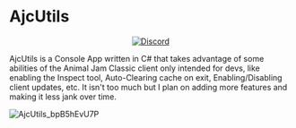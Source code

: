 # AjcUtils

<div align="center"><a href="https://discord.gg/3m86dFyP7H"><img alt="Discord" src="https://img.shields.io/discord/1172614451934011422?color=5865F2&logo=discord&logoColor=white"></div></a>

AjcUtils is a Console App written in C# that takes advantage of some abilities of the Animal Jam Classic client only intended for devs, like enabling the Inspect tool, Auto-Clearing cache on exit, Enabling/Disabling client updates, etc. It isn't too much but I plan on adding more features and making it less jank over time.

![AjcUtils_bpB5hEvU7P](https://github.com/babylard/AjcUtils/assets/75695872/c2343041-99f5-4c9e-b1cb-00d81c04ac41)
